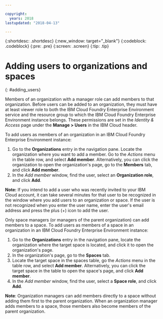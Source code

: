 ```yaml
---

copyright:
  years: 2018
lastupdated: "2018-04-13"

---
```


{:shortdesc: .shortdesc}
{:new_window: target="_blank"}
{:codeblock: .codeblock}
{:pre: .pre}
{:screen: .screen}
{:tip: .tip}

# Adding users to organizations and spaces
{: #adding_users}

Members of an organization with a manager role can add members to that organization. Before users can be added to an organization, they must have at least viewer role to both the IBM Cloud Foundry Enterprise Environment service and the resource group to which the IBM Cloud Foundry Enterprise Environment instance belongs. These permissions are set in the _Identity & Access_ page under the **Manage > Users** in the IBM Cloud header.

To add users as members of an organization in an IBM Cloud Foundry Enterprise Environment instance:

1. Go to the **Organizations** entry in the navigation pane. Locate the organization where you want to add a member. Go to the _Actions_ menu in the table row, and select **Add member**. Alternatively, you can click the organization to open the organization's page, go to the **Members** tab, and click **Add member**.
2. In the _Add member_ window, find the user, select an **Organization role**, and click **Add**.

**Note:** If you intend to add a user who was recently invited to your IBM Cloud account, it can take several minutes for that user to be recognized in the window where you add users to an organization or space. If the user is not recognized when you enter the user name, enter the user's email address and press the plus (+) icon to add the user.

Only space managers (or managers of the parent organization) can add members to a space. To add users as members of a space in an organization in an IBM Cloud Foundry Enterprise Environment instance:

1. Go to the **Organizations** entry in the navigation pane, locate the organization where the target space is located, and click it to open the organization's page.
2. In the organization's page, go to the **Spaces** tab.
3. Locate the target space in the spaces table, go the _Actions_ menu in the table row, and select **Add member**. Alternatively, you can click the target space in the table to open the space's page, and click **Add member**.
4. In the _Add member_ window, find the user, select a **Space role**, and click **Add**.

**Note**: Organization managers can add members directly to a space without adding them first to the parent organization. When an organization manager adds members to a space, those members also become members of the parent organization.